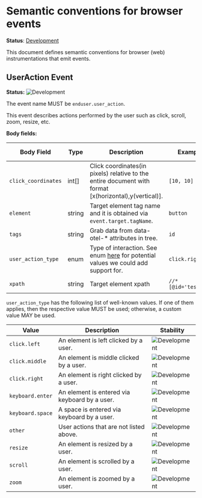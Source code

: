 <!--- Hugo front matter used to generate the website version of this page:
linkTitle: Events
--->

# Semantic conventions for browser events

**Status**: [Development][DocumentStatus]

This document defines semantic conventions for browser (web) instrumentations
that emit events.

## UserAction Event

<!-- semconv event.enduser.user_action -->
<!-- NOTE: THIS TEXT IS AUTOGENERATED. DO NOT EDIT BY HAND. -->
<!-- see templates/registry/markdown/snippet.md.j2 -->
<!-- prettier-ignore-start -->
<!-- markdownlint-capture -->
<!-- markdownlint-disable -->

**Status:** ![Development](https://img.shields.io/badge/-development-blue)

The event name MUST be `enduser.user_action`.

This event describes actions performed by the user such as click, scroll, zoom, resize, etc.

**Body fields:**

| Body Field  | Type | Description  | Examples  | [Requirement Level](https://opentelemetry.io/docs/specs/semconv/general/attribute-requirement-level/) | Stability |
|---|---|---|---|---|---|
| `click_coordinates` | int[] | Click coordinates(in pixels) relative to the entire document with format [x(horizontal),y(vertical)]. | `[10, 10]` | `Recommended` | ![Development](https://img.shields.io/badge/-development-blue) |
| `element` | string | Target element tag name and it is obtained via `event.target.tagName`. | `button` | `Recommended` | ![Development](https://img.shields.io/badge/-development-blue) |
| `tags` | string | Grab data from data-otel-* attributes in tree. | `id` | `Recommended` | ![Development](https://img.shields.io/badge/-development-blue) |
| `user_action_type` | enum | Type of interaction. See enum [here](https://github.com/microsoft/ApplicationInsights-JS/blob/main/extensions/applicationinsights-clickanalytics-js/src/Enums.ts) for potential values we could add support for. | `click.right` | `Required` | ![Development](https://img.shields.io/badge/-development-blue) |
| `xpath` | string | Target element xpath | `//*[@id='testBtn']` | `Recommended` | ![Development](https://img.shields.io/badge/-development-blue) |

`user_action_type` has the following list of well-known values. If one of them applies, then the respective value MUST be used; otherwise, a custom value MAY be used.

| Value  | Description | Stability |
|---|---|---|
| `click.left` | An element is left clicked by a user. | ![Development](https://img.shields.io/badge/-development-blue) |
| `click.middle` | An element is middle clicked by a user. | ![Development](https://img.shields.io/badge/-development-blue) |
| `click.right` | An element is right clicked by a user. | ![Development](https://img.shields.io/badge/-development-blue) |
| `keyboard.enter` | An element is entered via keyboard by a user. | ![Development](https://img.shields.io/badge/-development-blue) |
| `keyboard.space` | A space is entered via keyboard by a user. | ![Development](https://img.shields.io/badge/-development-blue) |
| `other` | User actions that are not listed above. | ![Development](https://img.shields.io/badge/-development-blue) |
| `resize` | An element is resized by a user. | ![Development](https://img.shields.io/badge/-development-blue) |
| `scroll` | An element is scrolled by a user. | ![Development](https://img.shields.io/badge/-development-blue) |
| `zoom` | An element is zoomed by a user. | ![Development](https://img.shields.io/badge/-development-blue) |

<!-- markdownlint-restore -->
<!-- prettier-ignore-end -->
<!-- END AUTOGENERATED TEXT -->
<!-- endsemconv -->

[DocumentStatus]: https://opentelemetry.io/docs/specs/otel/document-status
